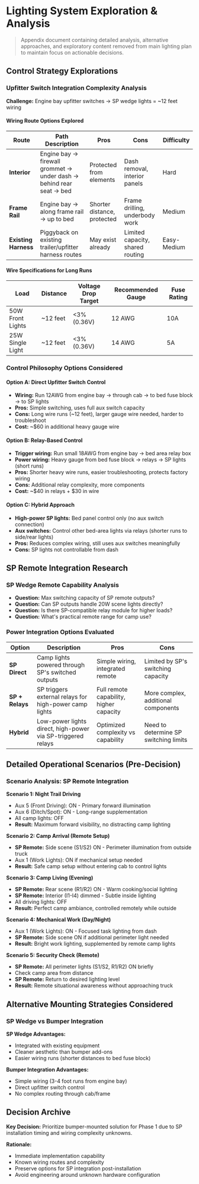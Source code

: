 # Lighting System Exploration & Analysis

> Appendix document containing detailed analysis, alternative approaches, and exploratory content removed from main lighting plan to maintain focus on actionable decisions.

## Control Strategy Explorations

### Upfitter Switch Integration Complexity Analysis

**Challenge:** Engine bay upfitter switches → SP wedge lights = ~12 feet wiring

#### Wiring Route Options Explored
| Route                | Path Description                                                    | Pros                        | Cons                             | Difficulty  |
|----------------------|---------------------------------------------------------------------|-----------------------------|----------------------------------|-------------|
| **Interior**         | Engine bay → firewall grommet → under dash → behind rear seat → bed | Protected from elements     | Dash removal, interior panels    | Hard        |
| **Frame Rail**       | Engine bay → along frame rail → up to bed                           | Shorter distance, protected | Frame drilling, underbody work   | Medium      |
| **Existing Harness** | Piggyback on existing trailer/upfitter harness routes               | May exist already           | Limited capacity, shared routing | Easy-Medium |

#### Wire Specifications for Long Runs
| Load             | Distance | Voltage Drop Target | Recommended Gauge | Fuse Rating |
|------------------|----------|---------------------|-------------------|-------------|
| 50W Front Lights | ~12 feet | <3% (0.36V)         | 12 AWG            | 10A         |
| 25W Single Light | ~12 feet | <3% (0.36V)         | 14 AWG            | 5A          |

### Control Philosophy Options Considered

#### Option A: Direct Upfitter Switch Control
- **Wiring:** Run 12AWG from engine bay → through cab → to bed fuse block → to SP lights
- **Pros:** Simple switching, uses full aux switch capacity
- **Cons:** Long wire runs (~12 feet), larger gauge wire needed, harder to troubleshoot
- **Cost:** ~$60 in additional heavy gauge wire

#### Option B: Relay-Based Control
- **Trigger wiring:** Run small 18AWG from engine bay → bed area relay box  
- **Power wiring:** Heavy gauge from bed fuse block → relays → SP lights (short runs)
- **Pros:** Shorter heavy wire runs, easier troubleshooting, protects factory wiring
- **Cons:** Additional relay complexity, more components
- **Cost:** ~$40 in relays + $30 in wire

#### Option C: Hybrid Approach
- **High-power SP lights:** Bed panel control only (no aux switch connection)
- **Aux switches:** Control other bed-area lights via relays (shorter runs to side/rear lights)
- **Pros:** Reduces complex wiring, still uses aux switches meaningfully
- **Cons:** SP lights not controllable from dash

## SP Remote Integration Research

### SP Wedge Remote Capability Analysis
- **Question:** Max switching capacity of SP remote outputs?
- **Question:** Can SP outputs handle 20W scene lights directly?
- **Question:** Is there SP-compatible relay module for higher loads?
- **Question:** What's practical remote range for camp use?

### Power Integration Options Evaluated
| Option          | Description                                                 | Pros                                    | Cons                                  |
|-----------------|-------------------------------------------------------------|-----------------------------------------|---------------------------------------|
| **SP Direct**   | Camp lights powered through SP's switched outputs           | Simple wiring, integrated remote        | Limited by SP's switching capacity    |
| **SP + Relays** | SP triggers external relays for high-power camp lights      | Full remote capability, higher capacity | More complex, additional components   |
| **Hybrid**      | Low-power lights direct, high-power via SP-triggered relays | Optimized complexity vs capability      | Need to determine SP switching limits |

## Detailed Operational Scenarios (Pre-Decision)

### Scenario Analysis: SP Remote Integration
**Scenario 1: Night Trail Driving**
- Aux 5 (Front Driving): ON - Primary forward illumination
- Aux 6 (Ditch/Spot): ON - Long-range supplementation  
- All camp lights: OFF
- **Result:** Maximum forward visibility, no distracting camp lighting

**Scenario 2: Camp Arrival (Remote Setup)**
- **SP Remote:** Side scene (S1/S2) ON - Perimeter illumination from outside truck
- Aux 1 (Work Lights): ON if mechanical setup needed
- **Result:** Safe camp setup without entering cab to control lights

**Scenario 3: Camp Living (Evening)**
- **SP Remote:** Rear scene (R1/R2) ON - Warm cooking/social lighting
- **SP Remote:** Interior (I1-I4) dimmed - Subtle inside lighting
- All driving lights: OFF
- **Result:** Perfect camp ambiance, controlled remotely while outside

**Scenario 4: Mechanical Work (Day/Night)**
- Aux 1 (Work Lights): ON - Focused task lighting from dash
- **SP Remote:** Side scene ON if additional perimeter light needed
- **Result:** Bright work lighting, supplemented by remote camp lights

**Scenario 5: Security Check (Remote)**
- **SP Remote:** All perimeter lights (S1/S2, R1/R2) ON briefly
- Check camp area from distance
- **SP Remote:** Return to desired lighting level
- **Result:** Remote situational awareness without approaching truck

## Alternative Mounting Strategies Considered

### SP Wedge vs Bumper Integration
**SP Wedge Advantages:**
- Integrated with existing equipment
- Cleaner aesthetic than bumper add-ons
- Easier wiring runs (shorter distances to bed fuse block)

**Bumper Integration Advantages:**
- Simple wiring (3-4 foot runs from engine bay)
- Direct upfitter switch control
- No complex routing through cab/frame

## Decision Archive

**Key Decision:** Prioritize bumper-mounted solution for Phase 1 due to SP installation timing and wiring complexity unknowns.

**Rationale:** 
- Immediate implementation capability
- Known wiring routes and complexity
- Preserve options for SP integration post-installation
- Avoid engineering around unknown hardware configuration